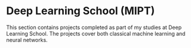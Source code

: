# Deep Learning School (MIPT)
This section contains projects completed as part of my studies at Deep Learning School. The projects cover both classical machine learning and neural networks.
